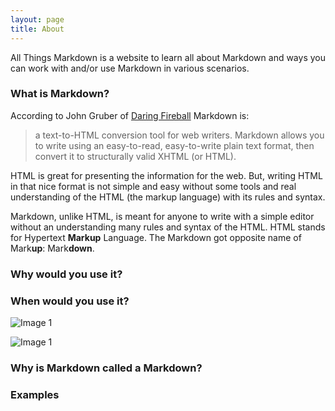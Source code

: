 ```yaml
---
layout: page
title: About
---
```


<p class="message">
  All Things Markdown is a website to learn all about Markdown and ways you can work with and/or use Markdown in various scenarios.
</p>


### What is Markdown?

According to John Gruber of [Daring Fireball](http://daringfireball.net/projects/markdown/) Markdown is:

> a text-to-HTML conversion tool for web writers. Markdown allows you to write using an easy-to-read, easy-to-write plain text format, then convert it to structurally valid XHTML (or HTML).

HTML is great for presenting the information for the web. But, writing HTML in that nice format is not simple and easy without some tools and real understanding of the HTML (the markup language) with its rules and syntax.

Markdown, unlike HTML, is meant for anyone to write with a simple editor without an understanding many rules and syntax of the HTML. HTML stands for Hypertext **Markup** Language. The Markdown got opposite name of Mark**up**: Mark**down**.

### Why would you use it?

### When would you use it?


![Image 1](http://www.placehold.it/350x150)  

![Image 1](http://www.placehold.it/350x150) 


### Why is Markdown called a Markdown?

### Examples

